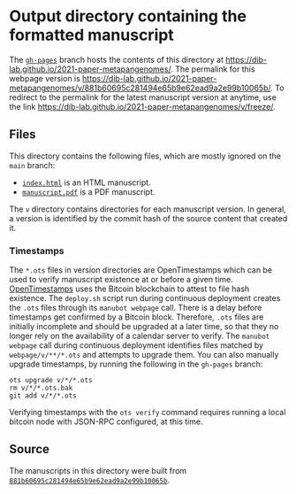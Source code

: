# Output directory containing the formatted manuscript

The [`gh-pages`](https://github.com/dib-lab/2021-paper-metapangenomes/tree/gh-pages) branch hosts the contents of this directory at <https://dib-lab.github.io/2021-paper-metapangenomes/>.
The permalink for this webpage version is <https://dib-lab.github.io/2021-paper-metapangenomes/v/881b60695c281494e65b9e62ead9a2e99b10065b/>.
To redirect to the permalink for the latest manuscript version at anytime, use the link <https://dib-lab.github.io/2021-paper-metapangenomes/v/freeze/>.

## Files

This directory contains the following files, which are mostly ignored on the `main` branch:

+ [`index.html`](index.html) is an HTML manuscript.
+ [`manuscript.pdf`](manuscript.pdf) is a PDF manuscript.

The `v` directory contains directories for each manuscript version.
In general, a version is identified by the commit hash of the source content that created it.

### Timestamps

The `*.ots` files in version directories are OpenTimestamps which can be used to verify manuscript existence at or before a given time.
[OpenTimestamps](https://opentimestamps.org/) uses the Bitcoin blockchain to attest to file hash existence.
The `deploy.sh` script run during continuous deployment creates the `.ots` files through its `manubot webpage` call.
There is a delay before timestamps get confirmed by a Bitcoin block.
Therefore, `.ots` files are initially incomplete and should be upgraded at a later time, so that they no longer rely on the availability of a calendar server to verify.
The `manubot webpage` call during continuous deployment identifies files matched by `webpage/v/**/*.ots` and attempts to upgrade them.
You can also manually upgrade timestamps, by running the following in the `gh-pages` branch:

```shell
ots upgrade v/*/*.ots
rm v/*/*.ots.bak
git add v/*/*.ots
```

Verifying timestamps with the `ots verify` command requires running a local bitcoin node with JSON-RPC configured, at this time.

## Source

The manuscripts in this directory were built from
[`881b60695c281494e65b9e62ead9a2e99b10065b`](https://github.com/dib-lab/2021-paper-metapangenomes/commit/881b60695c281494e65b9e62ead9a2e99b10065b).

